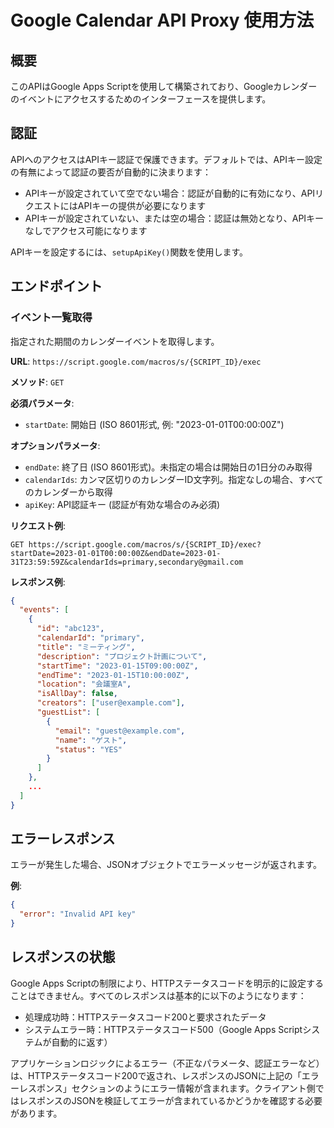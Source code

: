 # Google Calendar API Proxy 使用方法

## 概要

このAPIはGoogle Apps Scriptを使用して構築されており、Googleカレンダーのイベントにアクセスするためのインターフェースを提供します。

## 認証

APIへのアクセスはAPIキー認証で保護できます。デフォルトでは、APIキー設定の有無によって認証の要否が自動的に決まります：

- APIキーが設定されていて空でない場合：認証が自動的に有効になり、APIリクエストにはAPIキーの提供が必要になります
- APIキーが設定されていない、または空の場合：認証は無効となり、APIキーなしでアクセス可能になります

APIキーを設定するには、`setupApiKey()`関数を使用します。

## エンドポイント

### イベント一覧取得

指定された期間のカレンダーイベントを取得します。

**URL**: `https://script.google.com/macros/s/{SCRIPT_ID}/exec`

**メソッド**: `GET`

**必須パラメータ**:
- `startDate`: 開始日 (ISO 8601形式, 例: "2023-01-01T00:00:00Z")

**オプションパラメータ**:
- `endDate`: 終了日 (ISO 8601形式)。未指定の場合は開始日の1日分のみ取得
- `calendarIds`: カンマ区切りのカレンダーID文字列。指定なしの場合、すべてのカレンダーから取得
- `apiKey`: API認証キー (認証が有効な場合のみ必須)

**リクエスト例**:

```
GET https://script.google.com/macros/s/{SCRIPT_ID}/exec?startDate=2023-01-01T00:00:00Z&endDate=2023-01-31T23:59:59Z&calendarIds=primary,secondary@gmail.com
```

**レスポンス例**:

```json
{
  "events": [
    {
      "id": "abc123",
      "calendarId": "primary",
      "title": "ミーティング",
      "description": "プロジェクト計画について",
      "startTime": "2023-01-15T09:00:00Z",
      "endTime": "2023-01-15T10:00:00Z",
      "location": "会議室A",
      "isAllDay": false,
      "creators": ["user@example.com"],
      "guestList": [
        {
          "email": "guest@example.com",
          "name": "ゲスト",
          "status": "YES"
        }
      ]
    },
    ...
  ]
}
```

## エラーレスポンス

エラーが発生した場合、JSONオブジェクトでエラーメッセージが返されます。

**例**:

```json
{
  "error": "Invalid API key"
}
```

## レスポンスの状態

Google Apps Scriptの制限により、HTTPステータスコードを明示的に設定することはできません。すべてのレスポンスは基本的に以下のようになります：

- 処理成功時：HTTPステータスコード200と要求されたデータ
- システムエラー時：HTTPステータスコード500（Google Apps Scriptシステムが自動的に返す）

アプリケーションロジックによるエラー（不正なパラメータ、認証エラーなど）は、HTTPステータスコード200で返され、レスポンスのJSONに上記の「エラーレスポンス」セクションのようにエラー情報が含まれます。クライアント側ではレスポンスのJSONを検証してエラーが含まれているかどうかを確認する必要があります。
